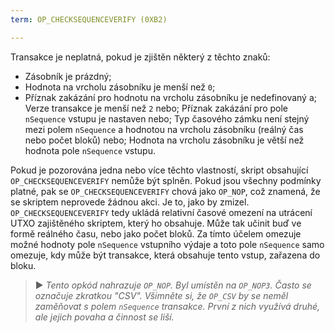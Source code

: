 ```yaml
---
term: OP_CHECKSEQUENCEVERIFY (0XB2)

---
```

Transakce je neplatná, pokud je zjištěn některý z těchto znaků:


- Zásobník je prázdný;
- Hodnota na vrcholu zásobníku je menší než `0`;
- Příznak zakázání pro hodnotu na vrcholu zásobníku je nedefinovaný a; Verze transakce je menší než `2` nebo; Příznak zakázání pro pole `nSequence` vstupu je nastaven nebo; Typ časového zámku není stejný mezi polem `nSequence` a hodnotou na vrcholu zásobníku (reálný čas nebo počet bloků) nebo; Hodnota na vrcholu zásobníku je větší než hodnota pole `nSequence` vstupu.

Pokud je pozorována jedna nebo více těchto vlastností, skript obsahující `OP_CHECKSEQUENCEVERIFY` nemůže být splněn. Pokud jsou všechny podmínky platné, pak se `OP_CHECKSEQUENCEVERIFY` chová jako `OP_NOP`, což znamená, že se skriptem neprovede žádnou akci. Je to, jako by zmizel. `OP_CHECKSEQUENCEVERIFY` tedy ukládá relativní časové omezení na utrácení UTXO zajištěného skriptem, který ho obsahuje. Může tak učinit buď ve formě reálného času, nebo jako počet bloků. Za tímto účelem omezuje možné hodnoty pole `nSequence` vstupního výdaje a toto pole `nSequence` samo omezuje, kdy může být transakce, která obsahuje tento vstup, zařazena do bloku.

> ► *Tento opkód nahrazuje `OP_NOP`. Byl umístěn na `OP_NOP3`. Často se označuje zkratkou "CSV". Všimněte si, že `OP_CSV` by se neměl zaměňovat s polem `nSequence` transakce. První z nich využívá druhé, ale jejich povaha a činnost se liší.*